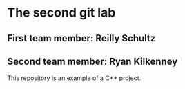 # The second git lab
## First team member: Reilly Schultz
## Second team member: Ryan Kilkenney
This repository is an example of a C++ project. 